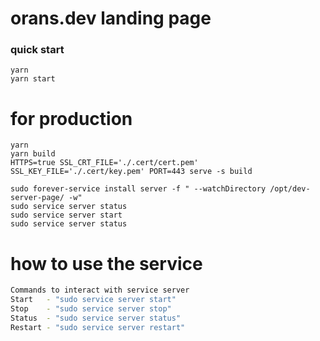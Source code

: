 # orans.dev landing page
### quick start
```
yarn
yarn start
```

# for production
```
yarn 
yarn build
HTTPS=true SSL_CRT_FILE='./.cert/cert.pem' SSL_KEY_FILE='./.cert/key.pem' PORT=443 serve -s build

sudo forever-service install server -f " --watchDirectory /opt/dev-server-page/ -w"
sudo service server status
sudo service server start
sudo service server status

```

# how to use the service
```bash
Commands to interact with service server
Start   - "sudo service server start"
Stop    - "sudo service server stop"
Status  - "sudo service server status"
Restart - "sudo service server restart"
```
 